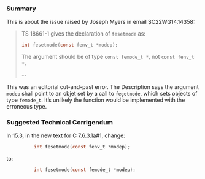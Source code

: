 ### Summary

This is about the issue raised by Joseph Myers in email SC22WG14.14358:

> TS 18661-1 gives the declaration of `fesetmode` as:
> 
> ```c
> int fesetmode(const fenv_t *modep);
> ```
> 
> The argument should be of type `const femode_t *`, not `const fenv_t *`.
> 
> \--

This was an editorial cut-and-past error. The Description says the argument
`modep` shall point to an objet set by a call to `fegetmode`, which sets objects
of type `femode_t`. It’s unlikely the function would be implemented with the
erroneous type.

### Suggested Technical Corrigendum

In 15.3, in the new text for C 7.6.3.1a#1, change:

```c
          int fesetmode(const fenv_t *modep);
```

to:

```c
          int fesetmode(const femode_t *modep);
```
